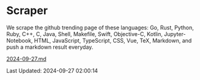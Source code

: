 # Scraper

We scrape the github trending page of these languages: Go, Rust, Python, Ruby, C++, C, Java, Shell, Makefile, Swift, Objective-C, Kotlin, Jupyter-Notebook, HTML, JavaScript, TypeScript, CSS, Vue, TeX, Markdown, and push a markdown result everyday.

[2024-09-27.md](https://github.com/cumthxy/github-trending-backup/blob/master/2024-09-27.md)

Last Updated: 2024-09-27 02:00:14